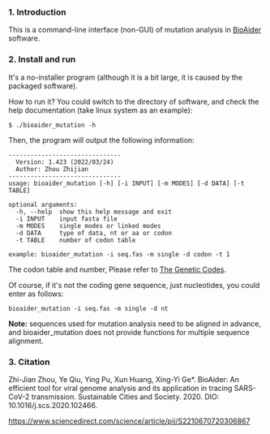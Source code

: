 ### 1. Introduction
This is a command-line interface (non-GUI) of mutation analysis in [BioAider](https://github.com/ZhijianZhou01/BioAider) software.

### 2. Install and run
It's a no-installer program (although it is a bit large, it is caused by the packaged software).

How to run it? 
You could switch to the directory of software, and check the help documentation (take linux system as an example):
```
$ ./bioaider_mutation -h
```

Then, the program will output the following information:
```
-------------------------------
  Version: 1.423 (2022/03/24)
  Author: Zhou Zhijian
-------------------------------
usage: bioaider_mutation [-h] [-i INPUT] [-m MODES] [-d DATA] [-t TABLE]

optional arguments:
  -h, --help  show this help message and exit
  -i INPUT    input fasta file
  -m MODES    single modes or linked modes
  -d DATA     type of data, nt or aa or codon
  -t TABLE    number of codon table

example: bioaider_mutation -i seq.fas -m single -d codon -t 1
```

The codon table and number, Please refer to [The Genetic Codes](https://www.ncbi.nlm.nih.gov/Taxonomy/Utils/wprintgc.cgi?chapter=tgencodes#SG11).

Of course, if it's not the coding gene sequence, just nucleotides, you could enter as follows:
```
bioaider_mutation -i seq.fas -m single -d nt
```

**Note:** sequences used for mutation analysis need to be aligned in advance, and bioaider_mutation does not provide functions for multiple sequence alignment. 

### 3. Citation
Zhi-Jian Zhou, Ye Qiu, Ying Pu, Xun Huang, Xing-Yi Ge*. BioAider: An efficient tool for viral genome analysis and its application in tracing SARS-CoV-2 transmission. Sustainable Cities and Society. 2020. DIO: 10.1016/j.scs.2020.102466.

https://www.sciencedirect.com/science/article/pii/S2210670720306867
